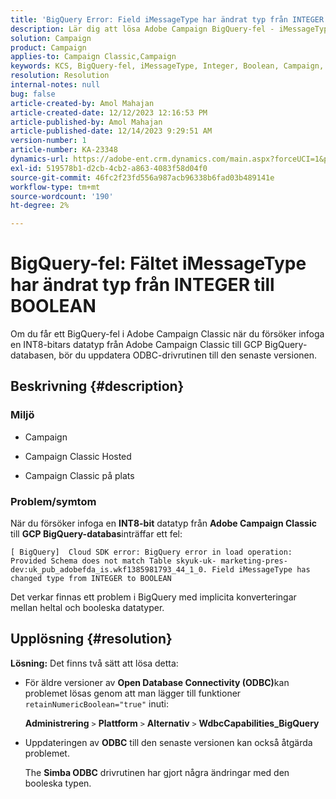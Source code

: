 ```yaml
---
title: 'BigQuery Error: Field iMessageType har ändrat typ från INTEGER till BOOLEAN'
description: Lär dig att lösa Adobe Campaign BigQuery-fel - iMessageType-fältet har ändrat typ från INTEGER till BOOLEAN.
solution: Campaign
product: Campaign
applies-to: Campaign Classic,Campaign
keywords: KCS, BigQuery-fel, iMessageType, Integer, Boolean, Campaign, Campaign Classic
resolution: Resolution
internal-notes: null
bug: false
article-created-by: Amol Mahajan
article-created-date: 12/12/2023 12:16:53 PM
article-published-by: Amol Mahajan
article-published-date: 12/14/2023 9:29:51 AM
version-number: 1
article-number: KA-23348
dynamics-url: https://adobe-ent.crm.dynamics.com/main.aspx?forceUCI=1&pagetype=entityrecord&etn=knowledgearticle&id=6b47f754-e898-ee11-be37-6045bd006295
exl-id: 519578b1-d2cb-4cb2-a863-4083f58d04f0
source-git-commit: 46fc2f23fd556a987acb96338b6fad03b489141e
workflow-type: tm+mt
source-wordcount: '190'
ht-degree: 2%

---
```


# BigQuery-fel: Fältet iMessageType har ändrat typ från INTEGER till BOOLEAN


Om du får ett BigQuery-fel i Adobe Campaign Classic när du försöker infoga en INT8-bitars datatyp från Adobe Campaign Classic till GCP BigQuery-databasen, bör du uppdatera ODBC-drivrutinen till den senaste versionen.

## Beskrivning {#description}


### <b>Miljö</b>

- Campaign


- Campaign Classic Hosted


- Campaign Classic på plats




### <b>Problem/symtom</b>

När du försöker infoga en <b>INT8-bit</b> datatyp från <b>Adobe Campaign Classic</b> till <b>GCP BigQuery-databas</b>inträffar ett fel:


```
[ BigQuery]  Cloud SDK error: BigQuery error in load operation: Provided Schema does not match Table skyuk-uk- marketing-pres-dev:uk_pub_adobefda_is.wkf1385981793_44_1_0. Field iMessageType has changed type from INTEGER to BOOLEAN
```



Det verkar finnas ett problem i BigQuery med implicita konverteringar mellan heltal och booleska datatyper.


## Upplösning {#resolution}

<b>Lösning:</b>
Det finns två sätt att lösa detta:

- För äldre versioner av <b>Open Database Connectivity (ODBC)</b>kan problemet lösas genom att man lägger till funktioner `retainNumericBoolean="true"` inuti:



  <b>Administrering</b> `>`  <b>Plattform</b> `>`  <b>Alternativ</b> `>`  <b>WdbcCapabilities_BigQuery</b>


- Uppdateringen av <b>ODBC</b> till den senaste versionen kan också åtgärda problemet.



  The <b>Simba ODBC</b> drivrutinen har gjort några ändringar med den booleska typen.
